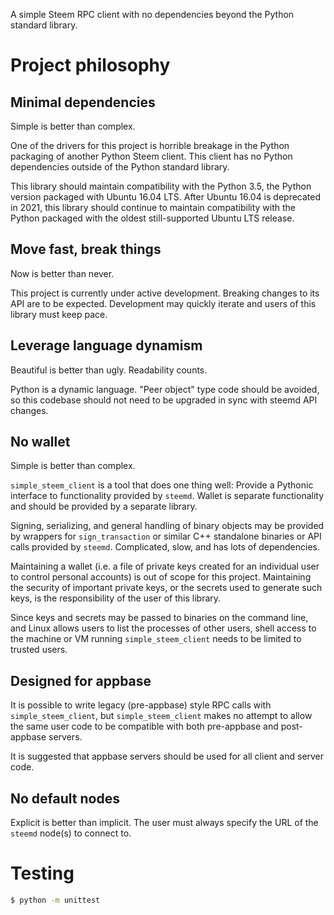 
A simple Steem RPC client with no dependencies beyond the Python standard library.

# Project philosophy

## Minimal dependencies

Simple is better than complex.

One of the drivers for this project is horrible breakage in the Python packaging
of another Python Steem client.  This client has no Python dependencies outside
of the Python standard library.

This library should maintain compatibility with the Python 3.5, the Python version
packaged with Ubuntu 16.04 LTS.  After Ubuntu 16.04 is deprecated in 2021, this
library should continue to maintain compatibility with the Python packaged with
the oldest still-supported Ubuntu LTS release.

## Move fast, break things

Now is better than never.

This project is currently under active development.  Breaking changes to its API are
to be expected.  Development may quickly iterate and users of this library
must keep pace.

## Leverage language dynamism

Beautiful is better than ugly.  Readability counts.

Python is a dynamic language.  "Peer object" type code should be avoided, so this
codebase should not need to be upgraded in sync with steemd API changes.

## No wallet

Simple is better than complex.

`simple_steem_client` is a tool that does one thing well:  Provide a Pythonic
interface to functionality provided by `steemd`.  Wallet is separate
functionality and should be provided by a separate library.

Signing, serializing, and general handling of binary objects may be provided
by wrappers for `sign_transaction` or similar C++ standalone binaries or
API calls provided by `steemd`.  Complicated, slow, and has lots of dependencies.

Maintaining a wallet (i.e. a file of private keys created for an individual user
to control personal accounts) is out of scope for this project.  Maintaining the
security of important private keys, or the secrets used to generate such keys,
is the responsibility of the user of this library.

Since keys and secrets may be passed to binaries on the command line, and
Linux allows users to list the processes of other users, shell access to
the machine or VM running `simple_steem_client` needs to be limited to trusted
users.

## Designed for appbase

It is possible to write legacy (pre-appbase) style RPC calls with
`simple_steem_client`, but `simple_steem_client` makes no attempt
to allow the same user code to be compatible with both
pre-appbase and post-appbase servers.

It is suggested that appbase servers should be used for all client
and server code.

## No default nodes

Explicit is better than implicit.  The user must always specify the
URL of the `steemd` node(s) to connect to.

# Testing

```bash
$ python -m unittest
```
